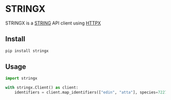 # STRINGX

STRINGX is a [STRING](string-db.org) API client using [HTTPX](https://www.python-httpx.org)

## Install

```sh
pip install stringx
```

## Usage

```python
import stringx

with stringx.Client() as client:
    identifiers = client.map_identifiers(["edin", "atta"], species=7227)

```

